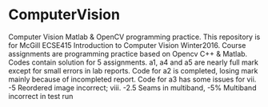 # ComputerVision 
Computer Vision Matlab &amp; OpenCV programming practice. 
This repository is for McGill ECSE415 Introduction to Computer Vision Winter2016. Course assignments are programming practice based on Opencv C++ & Matlab. Codes contain solution for 5 assignments. a1, a4 and a5 are nearly full mark except for small errors in lab reports. Code for a2 is completed, losing mark mainly because of incompleted report. Code for a3 has some issues for vii. -5 Reordered image incorrect; viii. -2.5 Seams in multiband, -5% Multiband incorrect in test run
